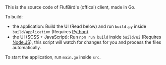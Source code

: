 This is the source code of FlufBird's (offical) client, made in Go.

To build:
- the application: Build the UI (Read below) and run `build.py` inside `build/application` (Requires [Python](https://www.python.org/downloads)).
- the UI (SCSS + JavaScript): Run `npm run build` inside `build/ui` (Requires [Node.JS](https://nodejs.org/en/download)), this script will watch for changes for you and process the files automatically.

To start the application, run `main.go` inside `src`.